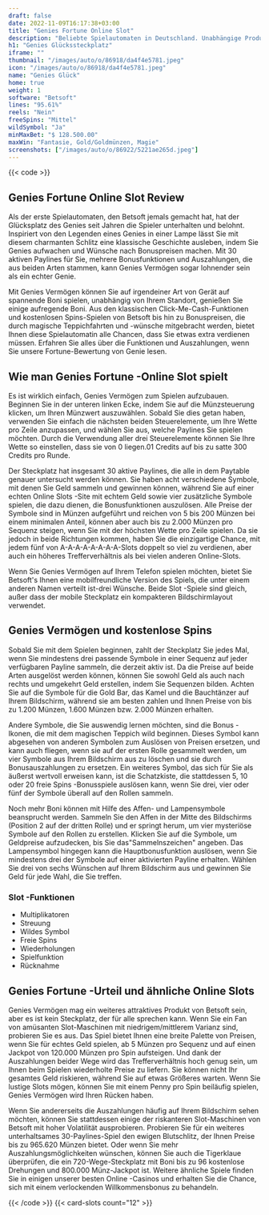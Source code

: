 ```yaml
---
draft: false
date: 2022-11-09T16:17:38+03:00
title: "Genies Fortune Online Slot"
description: "Beliebte Spielautomaten in Deutschland. Unabhängige Produktbewertungen und exklusive Anmeldeangebote. Jetzt spielen!"
h1: "Genies Glückssteckplatz"
iframe: ""
thumbnail: "/images/auto/o/86918/da4f4e5781.jpeg"
icon: "/images/auto/o/86918/da4f4e5781.jpeg"
name: "Genies Glück"
home: true
weight: 1
software: "Betsoft"
lines: "95.61%"
reels: "Nein"
freeSpins: "Mittel"
wildSymbol: "Ja"
minMaxBet: "$ 128.500.00"
maxWin: "Fantasie, Gold/Goldmünzen, Magie"
screenshots: ["/images/auto/o/86922/5221ae265d.jpeg"]
---
```


{{< code >}}<h2>Genies Fortune Online Slot Review</h2><p>Als der erste Spielautomaten, den Betsoft jemals gemacht hat, hat der Glücksplatz des Genies seit Jahren die Spieler unterhalten und belohnt. Inspiriert von den Legenden eines Genies in einer Lampe lässt Sie mit diesem charmanten Schlitz eine klassische Geschichte ausleben, indem Sie Genies aufwachen und Wünsche nach Bonuspreisen machen. Mit 30 aktiven Paylines für Sie, mehrere Bonusfunktionen und Auszahlungen, die aus beiden Arten stammen, kann Genies Vermögen sogar lohnender sein als ein echter Genie.</p><p>Mit Genies Vermögen können Sie auf irgendeiner Art von Gerät auf spannende Boni spielen, unabhängig von Ihrem Standort, genießen Sie einige aufregende Boni. Aus den klassischen Click-Me-Cash-Funktionen und kostenlosen Spins-Spielen von Betsoft bis hin zu Bonuspreisen, die durch magische Teppichfahrten und -wünsche mitgebracht werden, bietet Ihnen diese Spielautomatin alle Chancen, dass Sie etwas extra verdienen müssen. Erfahren Sie alles über die Funktionen und Auszahlungen, wenn Sie unsere Fortune-Bewertung von Genie lesen.</p><h2>Wie man Genies Fortune -Online Slot spielt</h2><p>Es ist wirklich einfach, Genies Vermögen zum Spielen aufzubauen. Beginnen Sie in der unteren linken Ecke, indem Sie auf die Münzsteuerung klicken, um Ihren Münzwert auszuwählen. Sobald Sie dies getan haben, verwenden Sie einfach die nächsten beiden Steuerelemente, um Ihre Wette pro Zeile anzupassen, und wählen Sie aus, welche Paylines Sie spielen möchten. Durch die Verwendung aller drei Steuerelemente können Sie Ihre Wette so einstellen, dass sie von 0 liegen.01 Credits auf bis zu satte 300 Credits pro Runde.</p><p>Der Steckplatz hat insgesamt 30 aktive Paylines, die alle in dem Paytable genauer untersucht werden können. Sie haben acht verschiedene Symbole, mit denen Sie Geld sammeln und gewinnen können, während Sie auf einer echten Online Slots -Site mit echtem Geld sowie vier zusätzliche Symbole spielen, die dazu dienen, die Bonusfunktionen auszulösen. Alle Preise der Symbole sind in Münzen aufgeführt und reichen von 5 bis 200 Münzen bei einem minimalen Anteil, können aber auch bis zu 2.000 Münzen pro Sequenz steigen, wenn Sie mit der höchsten Wette pro Zeile spielen. Da sie jedoch in beide Richtungen kommen, haben Sie die einzigartige Chance, mit jedem fünf von A-A-A-A-A-A-A-A-Slots doppelt so viel zu verdienen, aber auch ein höheres Trefferverhältnis als bei vielen anderen Online-Slots.</p><p>Wenn Sie Genies Vermögen auf Ihrem Telefon spielen möchten, bietet Sie Betsoft's Ihnen eine mobilfreundliche Version des Spiels, die unter einem anderen Namen verteilt ist-drei Wünsche. Beide Slot -Spiele sind gleich, außer dass der mobile Steckplatz ein kompakteren Bildschirmlayout verwendet.</p><h2>Genies Vermögen und kostenlose Spins</h2><p>Sobald Sie mit dem Spielen beginnen, zahlt der Steckplatz Sie jedes Mal, wenn Sie mindestens drei passende Symbole in einer Sequenz auf jeder verfügbaren Payline sammeln, die derzeit aktiv ist. Da die Preise auf beide Arten ausgelöst werden können, können Sie sowohl Geld als auch nach rechts und umgekehrt Geld erstellen, indem Sie Sequenzen bilden. Achten Sie auf die Symbole für die Gold Bar, das Kamel und die Bauchtänzer auf Ihrem Bildschirm, während sie am besten zahlen und Ihnen Preise von bis zu 1.200 Münzen, 1.600 Münzen bzw. 2.000 Münzen erhalten.</p><p>Andere Symbole, die Sie auswendig lernen möchten, sind die Bonus -Ikonen, die mit dem magischen Teppich wild beginnen. Dieses Symbol kann abgesehen von anderen Symbolen zum Auslösen von Preisen ersetzen, und kann auch fliegen, wenn sie auf der ersten Rolle gesammelt werden, um vier Symbole aus Ihrem Bildschirm aus zu löschen und sie durch Bonusauszahlungen zu ersetzen. Ein weiteres Symbol, das sich für Sie als äußerst wertvoll erweisen kann, ist die Schatzkiste, die stattdessen 5, 10 oder 20 freie Spins -Bonusspiele auslösen kann, wenn Sie drei, vier oder fünf der Symbole überall auf den Rollen sammeln.</p><p>Noch mehr Boni können mit Hilfe des Affen- und Lampensymbole beansprucht werden. Sammeln Sie den Affen in der Mitte des Bildschirms (Position 2 auf der dritten Rolle) und er springt herum, um vier mysteriöse Symbole auf den Rollen zu erstellen. Klicken Sie auf die Symbole, um Geldpreise aufzudecken, bis Sie das"Sammelnszeichen" angeben. Das Lampensymbol hingegen kann die Hauptbonusfunktion auslösen, wenn Sie mindestens drei der Symbole auf einer aktivierten Payline erhalten. Wählen Sie drei von sechs Wünschen auf Ihrem Bildschirm aus und gewinnen Sie Geld für jede Wahl, die Sie treffen.</p><h3>
Slot -Funktionen</h3><ul>
<li></span>
Multiplikatoren</li>
<li></span>
Streuung</li>
<li></span>
Wildes Symbol</li>
<li></span>
Freie Spins</li>
<li></span>
Wiederholungen</li>
<li></span>
Spielfunktion</li>
<li></span>
Rücknahme</li></ul><h2>Genies Fortune -Urteil und ähnliche Online Slots</h2><p>Genies Vermögen mag ein weiteres attraktives Produkt von Betsoft sein, aber es ist kein Steckplatz, der für alle sprechen kann. Wenn Sie ein Fan von amüsanten Slot-Maschinen mit niedrigem/mittlerem Varianz sind, probieren Sie es aus. Das Spiel bietet Ihnen eine breite Palette von Preisen, wenn Sie für echtes Geld spielen, ab 5 Münzen pro Sequenz und auf einen Jackpot von 120.000 Münzen pro Spin aufsteigen. Und dank der Auszahlungen beider Wege wird das Trefferverhältnis hoch genug sein, um Ihnen beim Spielen wiederholte Preise zu liefern. Sie können nicht Ihr gesamtes Geld riskieren, während Sie auf etwas Größeres warten. Wenn Sie lustige Slots mögen, können Sie mit einem Penny pro Spin beiläufig spielen, Genies Vermögen wird Ihren Rücken haben.</p><p>Wenn Sie andererseits die Auszahlungen häufig auf Ihrem Bildschirm sehen möchten, können Sie stattdessen einige der riskanteren Slot-Maschinen von Betsoft mit hoher Volatilität ausprobieren. Probieren Sie für ein weiteres unterhaltsames 30-Paylines-Spiel den ewigen Blutschlitz, der Ihnen Preise bis zu 965.620 Münzen bietet. Oder wenn Sie mehr Auszahlungsmöglichkeiten wünschen, können Sie auch die Tigerklaue überprüfen, die ein 720-Wege-Steckplatz mit Boni bis zu 96 kostenlose Drehungen und 800.000 Münz-Jackpot ist. Weitere ähnliche Spiele finden Sie in einigen unserer besten Online -Casinos und erhalten Sie die Chance, sich mit einem verlockenden Willkommensbonus zu behandeln.</p>{{< /code >}}
 {{< card-slots count="12" >}}